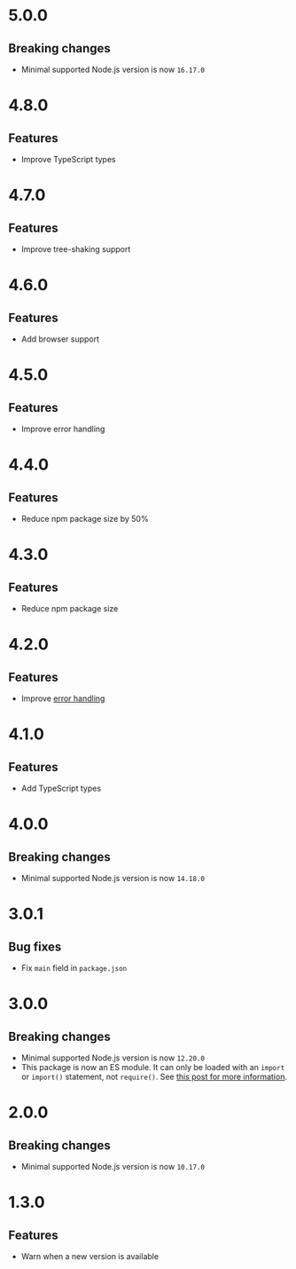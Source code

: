 # 5.0.0

## Breaking changes

- Minimal supported Node.js version is now `16.17.0`

# 4.8.0

## Features

- Improve TypeScript types

# 4.7.0

## Features

- Improve tree-shaking support

# 4.6.0

## Features

- Add browser support

# 4.5.0

## Features

- Improve error handling

# 4.4.0

## Features

- Reduce npm package size by 50%

# 4.3.0

## Features

- Reduce npm package size

# 4.2.0

## Features

- Improve [error handling](https://github.com/ehmicky/handle-cli-error)

# 4.1.0

## Features

- Add TypeScript types

# 4.0.0

## Breaking changes

- Minimal supported Node.js version is now `14.18.0`

# 3.0.1

## Bug fixes

- Fix `main` field in `package.json`

# 3.0.0

## Breaking changes

- Minimal supported Node.js version is now `12.20.0`
- This package is now an ES module. It can only be loaded with an `import` or
  `import()` statement, not `require()`. See
  [this post for more information](https://gist.github.com/sindresorhus/a39789f98801d908bbc7ff3ecc99d99c).

# 2.0.0

## Breaking changes

- Minimal supported Node.js version is now `10.17.0`

# 1.3.0

## Features

- Warn when a new version is available
